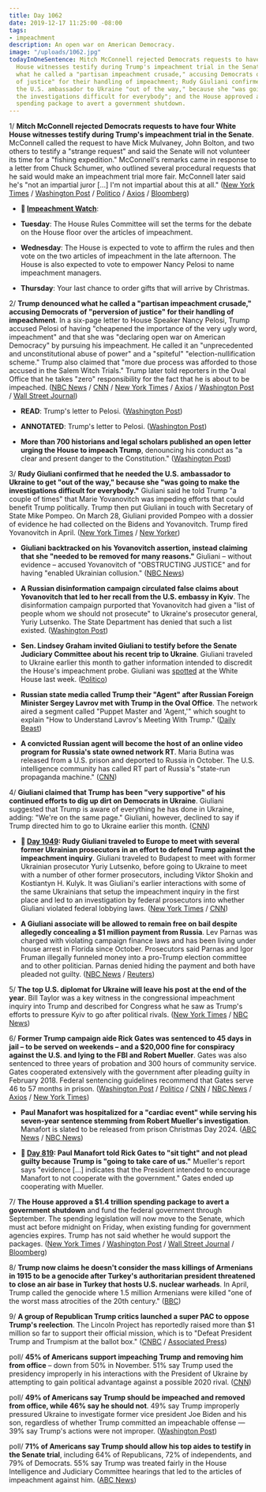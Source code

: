 ```yaml
---
title: Day 1062
date: 2019-12-17 11:25:00 -08:00
tags:
- impeachment
description: An open war on American Democracy.
image: "/uploads/1062.jpg"
todayInOneSentence: Mitch McConnell rejected Democrats requests to have four White
  House witnesses testify during Trump's impeachment trial in the Senate; Trump denounced
  what he called a "partisan impeachment crusade," accusing Democrats of "perversion
  of justice" for their handling of impeachment; Rudy Giuliani confirmed that he needed
  the U.S. ambassador to Ukraine "out of the way," because she "was going to make
  the investigations difficult for everybody"; and the House approved a $1.4 trillion
  spending package to avert a government shutdown.
---
```


1/ **Mitch McConnell rejected Democrats requests to have four White House witnesses testify during Trump's impeachment trial in the Senate**. McConnell called the request to have Mick Mulvaney, John Bolton, and two others to testify a "strange request" and said the Senate will not volunteer its time for a "fishing expedition." McConnell's remarks came in response to a letter from Chuck Schumer, who outlined several procedural requests that he said would make an impeachment trial more fair. McConnell later said he's "not an impartial juror \[...\] I'm not impartial about this at all." ([New York Times](https://www.nytimes.com/2019/12/17/us/politics/trump-impeachment.html) / [Washington Post](https://www.washingtonpost.com/politics/mcconnell-rejects-democrats-call-for-new-witnesses-in-senate-impeachment-trial/2019/12/17/dbdc326a-20e9-11ea-bed5-880264cc91a9_story.html) / [Politico](https://www.politico.com/news/2019/12/17/mcconnell-rejects-schumers-opening-offer-on-impeachment-trial-086433) / [Axios](https://www.axios.com/mitch-mcconnell-senate-impeachment-trial-chuck-schumer-5fe8ffed-0a9f-412b-b4a4-abc7cad04b48.html) / [Bloomberg](https://www.bloomberg.com/news/articles/2019-12-17/house-panel-to-set-rules-for-debate-vote-impeachment-update))

* **👀 [Impeachment Watch](https://www.nytimes.com/2019/12/17/us/politics/when-is-the-impeachment-vote.html)**:

* **Tuesday**: The House Rules Committee will set the terms for the debate on the House floor over the articles of impeachment.

* **Wednesday**: The House is expected to vote to affirm the rules and then vote on the two articles of impeachment in the late afternoon. The House is also expected to vote to empower Nancy Pelosi to name impeachment managers.

* **Thursday**: Your last chance to order gifts that will arrive by Christmas.

2/ **Trump denounced what he called a "partisan impeachment crusade," accusing Democrats of "perversion of justice" for their handling of impeachment**. In a six-page letter to House Speaker Nancy Pelosi, Trump accused Pelosi of having "cheapened the importance of the very ugly word, impeachment" and that she was "declaring open war on American Democracy" by pursuing his impeachment. He called it an "unprecedented and unconstitutional abuse of power" and a "spiteful" "election-nullification scheme." Trump also claimed that "more due process was afforded to those accused in the Salem Witch Trials." Trump later told reporters in the Oval Office that he takes "zero" responsibility for the fact that he is about to be impeached. ([NBC News](https://www.nbcnews.com/politics/trump-impeachment-inquiry/crusade-spiteful-unfettered-contempt-trump-lambastes-pelosi-over-impeachment-blistering-n1103401) / [CNN](https://www.cnn.com/2019/12/17/politics/donald-trump-letter-nancy-pelosi-impeachment/index.html) / [New York Times](https://www.nytimes.com/2019/12/17/us/politics/trump-impeachment.html) / [Axios](https://www.axios.com/trump-pelosi-impeachment-letter-e8ecabf7-45cb-4375-bcc3-a5e76a015863.html) / [Washington Post](https://www.washingtonpost.com/politics/trump-impeachment-live-updates/2019/12/17/f3aa9e20-20b9-11ea-86f3-3b5019d451db_story.html) / [Wall Street Journal](https://www.wsj.com/articles/democrats-largely-united-on-impeachment-as-vote-looms-11576597334))

* **READ**: Trump's letter to Pelosi. ([Washington Post](https://www.washingtonpost.com/context/letter-from-president-trump-to-house-speaker-pelosi/fc9b1b07-c534-454a-afe3-8333910c9c87/))

* **ANNOTATED**: Trump's letter to Pelosi. ([Washington Post](https://www.washingtonpost.com/politics/2019/12/17/president-trumps-written-tirade-nancy-pelosi-annotated/))

* **More than 700 historians and legal scholars published an open letter urging the House to impeach Trump**, denouncing his conduct as "a clear and present danger to the Constitution." ([Washington Post](https://www.washingtonpost.com/politics/more-than-700-scholars-pen-letter-urging-house-to-impeach-trump/2019/12/16/575d980a-2060-11ea-86f3-3b5019d451db_story.html))

3/ **Rudy Giuliani confirmed that he needed the U.S. ambassador to Ukraine to get "out of the way," because she "was going to make the investigations difficult for everybody."** Giuliani said he told Trump "a couple of times" that Marie Yovanovitch was impeding efforts that could benefit Trump politically. Trump then put Giuliani in touch with Secretary of State Mike Pompeo. On March 28, Giuliani provided Pompeo with a dossier of evidence he had collected on the Bidens and Yovanovitch. Trump fired Yovanovitch in April. ([New York Times](https://www.nytimes.com/2019/12/16/us/politics/giuliani-yovanovitch-ukraine.html) / [New Yorker](https://www.newyorker.com/magazine/2019/12/23/the-ukrainian-prosecutor-behind-trumps-impeachment))

* **Giuliani backtracked on his Yovanovitch assertion, instead claiming that she "needed to be removed for many reasons."** Giuliani – without evidence – accused Yovanovitch of "OBSTRUCTING JUSTICE" and for having "enabled Ukrainian collusion." ([NBC News](https://www.nbcnews.com/politics/trump-impeachment-inquiry/giuliani-boasts-then-backtracks-some-details-engineering-yovanovitch-ouster-n1103121))

* **A Russian disinformation campaign circulated false claims about Yovanovitch that led to her recall from the U.S. embassy in Kyiv**. The disinformation campaign purported that Yovanovitch had given a "list of people whom we should not prosecute" to Ukraine's prosecutor general, Yuriy Lutsenko. The State Department has denied that such a list existed. ([Washington Post](https://www.washingtonpost.com/technology/2019/12/17/russian-disinformation-network-said-have-helped-spread-smear-us-ambassador-ukraine/))

* **Sen. Lindsey Graham invited Giuliani to testify before the Senate Judiciary Committee about his recent trip to Ukraine**. Giuliani traveled to Ukraine earlier this month to gather information intended to discredit the House's impeachment probe. Giuliani was [spotted](https://whatthefuckjusthappenedtoday.com/2019/12/13/day-1058/#3-rudy-giuliani-was-seen-entering-th) at the White House last week. ([Politico](https://www.politico.com/news/2019/12/14/lindsey-graham-rudy-giuliani-ukraine-085061))

* **Russian state media called Trump their "Agent" after Russian Foreign Minister Sergey Lavrov met with Trump in the Oval Office**. The network aired a segment called "Puppet Master and 'Agent,'" which sought to explain "How to Understand Lavrov's Meeting With Trump." ([Daily Beast](https://www.thedailybeast.com/russias-state-tv-calls-trump-their-agent))

* **A convicted Russian agent will become the host of an online video program for Russia's state owned network RT**. Maria Butina was released from a U.S. prison and deported to Russia in October. The U.S. intelligence community has called RT part of Russia's "state-run propaganda machine." ([CNN](https://www.cnn.com/2019/12/17/media/maria-butina-rt-tv-show-intl/))

4/ **Giuliani claimed that Trump has been "very supportive" of his continued efforts to dig up dirt on Democrats in Ukraine**. Giuliani suggested that Trump is aware of everything he has done in Ukraine, adding: "We're on the same page." Giuliani, however, declined to say if Trump directed him to go to Ukraine earlier this month. ([CNN](https://www.cnn.com/2019/12/17/politics/giuliani-trump-dirt-ukraine-yovanovitch/index.html))

* **📌 [Day 1049](https://whatthefuckjusthappenedtoday.com/2019/12/04/day-1049/#4-rudy-giuliani-traveled-to-europe-t): Rudy Giuliani traveled to Europe to meet with several former Ukrainian prosecutors in an effort to defend Trump against the impeachment inquiry**. Giuliani traveled to Budapest to meet with former Ukrainian prosecutor Yuriy Lutsenko, before going to Ukraine to meet with a number of other former prosecutors, including Viktor Shokin and Kostiantyn H. Kulyk. It was Giuliani's earlier interactions with some of the same Ukrainians that setup the impeachment inquiry in the first place and led to an investigation by federal prosecutors into whether Giuliani violated federal lobbying laws. ([New York Times](https://www.nytimes.com/2019/12/04/us/politics/giuliani-europe-impeachment.html) / [CNN](https://www.cnn.com/2019/12/04/politics/rudy-giuliani-ukraine-visit-interviews-documentary/))

* **A Giuliani associate will be allowed to remain free on bail despite allegedly concealing a $1 million payment from Russia**. Lev Parnas was charged with violating campaign finance laws and has been living under house arrest in Florida since October. Prosecutors said Parnas and Igor Fruman illegally funneled money into a pro-Trump election committee and to other politician. Parnas denied hiding the payment and both have pleaded not guilty. ([NBC News](https://www.nbcnews.com/politics/politics-news/indicted-giuliani-associate-lev-parnas-can-stay-free-bail-after-n1103261) / [Reuters](https://www.reuters.com/article/us-usa-trump-giuliani-parnas-idUSKBN1YL162))

5/ **The top U.S. diplomat for Ukraine will leave his post at the end of the year**. Bill Taylor was a key witness in the congressional impeachment inquiry into Trump and described for Congress what he saw as Trump's efforts to pressure Kyiv to go after political rivals. ([New York Times](https://www.nytimes.com/2019/12/17/world/europe/william-taylor-ukraine.html) / [NBC News](https://www.nbcnews.com/politics/politics-news/top-u-s-diplomat-ukraine-leave-post-end-year-n1103196))

6/ **Former Trump campaign aide Rick Gates was sentenced to 45 days in jail – to be served on weekends – and a $20,000 fine for conspiracy against the U.S. and lying to the FBI and Robert Mueller**. Gates was also sentenced to three years of probation and 300 hours of community service. Gates cooperated extensively with the government after pleading guilty in February 2018. Federal sentencing guidelines recommend that Gates serve 46 to 57 months in prison. ([Washington Post](https://www.washingtonpost.com/local/legal-issues/rick-gates-faces-sentencing-for-conspiracy-and-lying-to-fbi-in-mueller-probe/2019/12/16/8e0aa3ac-2033-11ea-a153-dce4b94e4249_story.html) / [Politico](https://www.politico.com/news/2019/12/17/rick-gates-sentence-086439) / [CNN](https://www.cnn.com/2019/12/17/politics/rick-gates-sentencing/index.html) / [NBC News](https://www.nbcnews.com/politics/donald-trump/former-trump-campaign-official-rick-gates-gets-45-days-jail-n1103151) / [Axios](https://www.axios.com/rick-gates-sentencing-mueller-investigation-dec18d51-395e-41cc-b57a-1e48640f6dea.html) / [New York Times](https://www.nytimes.com/2019/12/17/us/politics/rick-gates-sentencing.html))

* **Paul Manafort was hospitalized for a "cardiac event" while serving his seven-year sentence stemming from Robert Mueller's investigation**. Manafort is slated to be released from prison Christmas Day 2024. ([ABC News](https://abcnews.go.com/Politics/trump-campaign-chairman-paul-manafort-hospitalized-cardiac-event/story?id=67779837) / [NBC News](https://www.nbcnews.com/politics/justice-department/manafort-hospitalized-while-serving-his-seven-year-prison-sentence-n1103491))

* **📌 [Day 819](https://whatthefuckjusthappenedtoday.com/2019/04/18/day-819/#paul-manafort-told-rick-gates-to-sit): Paul Manafort told Rick Gates to "sit tight" and not plead guilty because Trump is "going to take care of us."** Mueller's report says "evidence \[…\] indicates that the President intended to encourage Manafort to not cooperate with the government." Gates ended up cooperating with Mueller.

7/ **The House approved a $1.4 trillion spending package to avert a government shutdown** and fund the federal government through September. The spending legislation will now move to the Senate, which must act before midnight on Friday, when existing funding for government agencies expires. Trump has not said whether he would support the packages. ([New York Times](https://www.nytimes.com/2019/12/17/us/politics/government-shutdown-spending.html) / [Washington Post](https://www.washingtonpost.com/us-policy/2019/12/17/house-passes-sprawling-trillion-spending-deal-sends-senate-ahead-friday-shutdown-deadline/) / [Wall Street Journal](https://www.wsj.com/articles/house-moves-to-vote-on-spending-packages-11576596743) / [Bloomberg](https://www.bloomberg.com/news/articles/2019-12-17/house-passes-1-4-trillion-spending-plan-with-tax-provisions))

8/ **Trump now claims he doesn't consider the mass killings of Armenians in 1915 to be a genocide after Turkey's authoritarian president threatened to close an air base in Turkey that hosts U.S. nuclear warheads**. In April, Trump called the genocide where 1.5 million Armenians were killed "one of the worst mass atrocities of the 20th century." ([BBC](https://www.bbc.com/news/world-europe-50828179))

9/ **A group of Republican Trump critics launched a super PAC to oppose Trump's reelection**. The Lincoln Project has reportedly raised more than $1 million so far to support their official mission, which is to "Defeat President Trump and Trumpism at the ballot box." ([CNBC](https://www.cnbc.com/2019/12/17/george-conway-other-conservatives-critics-form-super-pac-to-battle-trump.html) / [Associated Press](https://apnews.com/513cab63a1b3317f6342daf888a10763))

poll/ **45% of Americans support impeaching Trump and removing him from office** – down from 50% in November. 51% say Trump used the presidency improperly in his interactions with the President of Ukraine by attempting to gain political advantage against a possible 2020 rival. ([CNN](https://www.cnn.com/2019/12/16/politics/impeachment-poll-cnn/index.html))

poll/ **49% of Americans say Trump should be impeached and removed from office, while 46% say he should not**. 49% say Trump improperly pressured Ukraine to investigate former vice president Joe Biden and his son, regardless of whether Trump committed an impeachable offense — 39% say Trump's actions were not improper. ([Washington Post](https://www.washingtonpost.com/politics/americans-locked-in-partisan-stalemate-on-removing-trump-from-office-post-abc-poll-finds/2019/12/16/528aa7b8-2034-11ea-bed5-880264cc91a9_story.html))

poll/ **71% of Americans say Trump should allow his top aides to testify in the Senate trial**, including 64% of Republicans, 72% of independents, and 79% of Democrats. 55% say Trump was treated fairly in the House Intelligence and Judiciary Committee hearings that led to the articles of impeachment against him. ([ABC News](https://abcnews.go.com/Politics/expect-fair-trial-trump-10-aides-testify-poll/story?id=67761813))